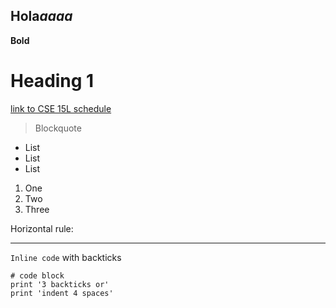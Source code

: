 ## Hola*aaaa*
**Bold**
# Heading 1
[link to CSE 15L  schedule](https://www.google.com/url?sa=i&url=https%3A%2F%2Fwww.dreamstime.com%2Fphotos-images%2Fwater.html&psig=AOvVaw24NeyOJ82oi4Y8DS1okFzv&ust=1649525298710000&source=images&cd=vfe&ved=0CAoQjRxqFwoTCKjfquH-hPcCFQAAAAAdAAAAABAD)
> Blockquote
* List
* List
* List
1. One
2. Two
3. Three

Horizontal rule:

---
`Inline code` with backticks

```
# code block
print '3 backticks or'
print 'indent 4 spaces'
```
